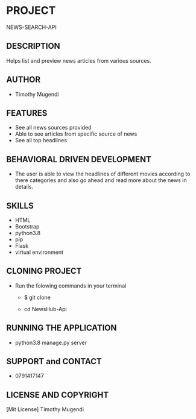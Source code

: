 # PROJECT
NEWS-SEARCH-API

## DESCRIPTION

Helps list and preview news articles from various sources.

## AUTHOR

* Timothy Mugendi

## FEATURES

* See all news sources provided
* Able to see articles from specific source of news
* See all top headlines

## BEHAVIORAL DRIVEN DEVELOPMENT
 * The user is able to view the headlines of different movies according to there categories and also go ahead and read more about the news in details.
## SKILLS
* HTML
* Bootstrap
* python3.8
* pip
* Flask
* virtual environment


## CLONING PROJECT

* Run the folowing commands in your terminal
    * $ git clone 

    * cd NewsHub-Api

## RUNNING THE APPLICATION

 * python3.8 manage.py server

 ## SUPPORT and CONTACT
 * 0791417147

 ## LICENSE AND COPYRIGHT
[Mit License] Timothy Mugendi

